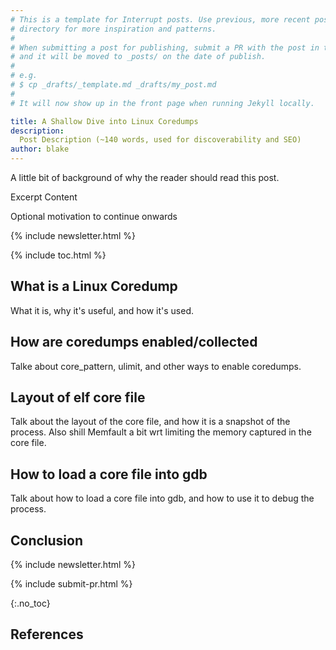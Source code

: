 ```yaml
---
# This is a template for Interrupt posts. Use previous, more recent posts from the _posts/
# directory for more inspiration and patterns.
#
# When submitting a post for publishing, submit a PR with the post in the _drafts/ directory
# and it will be moved to _posts/ on the date of publish.
#
# e.g.
# $ cp _drafts/_template.md _drafts/my_post.md
#
# It will now show up in the front page when running Jekyll locally.

title: A Shallow Dive into Linux Coredumps
description:
  Post Description (~140 words, used for discoverability and SEO)
author: blake
---
```


A little bit of background of why the reader should read this post.

<!-- excerpt start -->

Excerpt Content

<!-- excerpt end -->

Optional motivation to continue onwards

{% include newsletter.html %}

{% include toc.html %}

## What is a Linux Coredump

What it is, why it's useful, and how it's used.

## How are coredumps enabled/collected

Talke about core_pattern, ulimit, and other ways to enable coredumps.

## Layout of elf core file

Talk about the layout of the core file, and how it is a snapshot of the process.
Also shill Memfault a bit wrt limiting the memory captured in the core file.

## How to load a core file into gdb

Talk about how to load a core file into gdb, and how to use it to debug the
process.

## Conclusion



<!-- Interrupt Keep START -->
{% include newsletter.html %}

{% include submit-pr.html %}
<!-- Interrupt Keep END -->

{:.no_toc}

## References

<!-- prettier-ignore-start -->
[^reference_key]: [Post Title](https://example.com)
<!-- prettier-ignore-end -->
